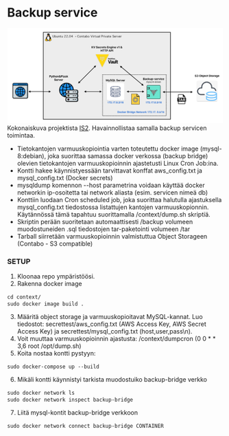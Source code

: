 # Backup service

![Architecture](https://github.com/elmerihyvonen/ImageService/blob/IS2/IS2.png?raw=true)
Kokonaiskuva projektista [IS2](https://github.com/elmerihyvonen/ImageService/tree/IS2). Havainnollistaa samalla backup servicen toimintaa.



* Tietokantojen varmuuskopiointia varten toteutettu docker image (mysql-8:debian), joka suorittaa samassa docker verkossa (backup bridge) olevien tietokantojen varmuuskopioinnin ajastetusti Linux Cron Job:ina. 
* Kontti hakee käynnistyessään tarvittavat konffat aws_config.txt ja mysql_config.txt (Docker secrets)
* mysqldump komennon --host parametrina voidaan käyttää docker networkin ip-osoitetta tai network aliasta (esim. servicen nimeä db)
* Konttiin luodaan Cron scheduled job, joka suorittaa halutulla ajastuksella mysql_config.txt tiedostossa listattujen kantojen varmuuskopionnin. Käytännössä tämä tapahtuu suorittamalla /context/dump.sh skriptiä. 
* Skriptin perään suoritetaan automaattisesti /backup volumeen muodostuneiden .sql tiedostojen tar-paketointi volumeen /tar
* Tarball siirretään varmuuskopioinnin valmistuttua Object Storageen (Contabo - S3 compatible)

### SETUP

1. Kloonaa repo ympäristöösi.
2. Rakenna docker image
```Shell
cd context/
sudo docker image build .
```
3. Määritä object storage ja varmuuskopioitavat MySQL-kannat. Luo tiedostot: secrettest/aws_config.txt (AWS Access Key, AWS Secret Access Key) ja secrettest/mysql_config.txt (host,user,pass\n). 
4. Voit muuttaa varmuuskopioinnin ajastusta: /context/dumpcron (0 0 * * 3,6 root /opt/dump.sh)
5. Koita nostaa kontti pystyyn: 
```Shell
sudo docker-compose up --build
```
6. Mikäli kontti käynnistyi tarkista muodostuiko backup-bridge verkko 
```Shell
sudo docker network ls
sudo docker network inspect backup-bridge
```
7. Liitä mysql-kontit backup-bridge verkkoon
```Shell
sudo docker network connect backup-bridge CONTAINER
```

